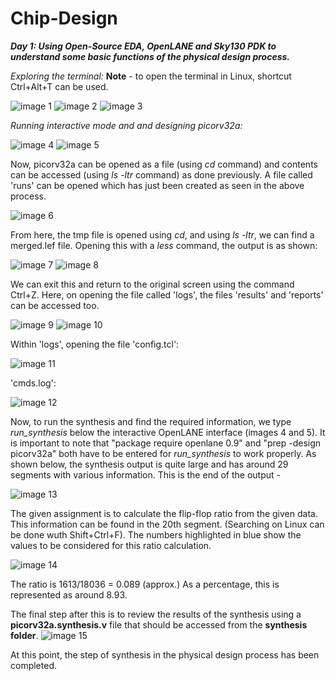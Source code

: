 # Chip-Design

***Day 1:
Using Open-Source EDA, OpenLANE and Sky130 PDK to understand some basic functions of the physical design process.***


*Exploring the terminal:*
**Note** - to open the terminal in Linux, shortcut Ctrl+Alt+T can be used.

![image 1](https://github.com/Samudyata99/Chip-Design/blob/main/Day1Picture1.png?raw=true)
![image 2](https://github.com/Samudyata99/Chip-Design/blob/main/Day1Picture2.png?raw=true)
![image 3](https://github.com/Samudyata99/Chip-Design/blob/main/Day1Picture3.png?raw=true)

*Running interactive mode and and designing picorv32a:*

![image 4](https://github.com/Samudyata99/Chip-Design/blob/main/Picture4.png?raw=true)
![image 5](https://github.com/Samudyata99/Chip-Design/blob/main/Picture5.png?raw=true)

Now, picorv32a can be opened as a file (using *cd* command) and contents can be accessed (using *ls -ltr* command) as done previously. A file called 'runs' can be opened which has just been created as seen in the above process. 

![image 6](https://github.com/Samudyata99/Chip-Design/blob/main/Picture6.png?raw=true)

From here, the tmp file is opened using *cd*, and using *ls -ltr*, we can find a merged.lef file. Opening this with a *less* command, the output is as shown:

![image 7](https://github.com/Samudyata99/Chip-Design/blob/main/Picture7.png?raw=true)
![image 8](https://github.com/Samudyata99/Chip-Design/blob/main/Picture8.png?raw=true)

We can exit this and return to the original screen using the command Ctrl+Z. Here, on opening the file called 'logs', the files 'results' and 'reports' can be accessed too. 

![image 9](https://github.com/Samudyata99/Chip-Design/blob/main/Picture9.png?raw=true)
![image 10](https://github.com/Samudyata99/Chip-Design/blob/main/Picture10.png?raw=true)

Within 'logs', opening the file 'config.tcl':

![image 11](https://github.com/Samudyata99/Chip-Design/blob/main/Picture11.png?raw=true)

'cmds.log':

![image 12](https://github.com/Samudyata99/Chip-Design/blob/main/Picture12.png?raw=true)

Now, to run the synthesis and find the required information, we type *run_synthesis* below the interactive OpenLANE interface (images 4 and 5). It is important to note that "package require openlane 0.9" and "prep -design picorv32a" both have to be entered for *run_synthesis* to work properly. As shown below, the synthesis output is quite large and has around 29 segments with various information. This is the end of the output - 

![image 13](https://github.com/Samudyata99/Chip-Design/blob/main/Picture13.png?raw=true)

The given assignment is to calculate the flip-flop ratio from the given data. This information can be found in the 20th segment. (Searching on Linux can be done wuth Shift+Ctrl+F). The numbers highlighted in blue show the values to be considered for this ratio calculation. 

![image 14](https://github.com/Samudyata99/Chip-Design/blob/main/Picture14.png?raw=true)

The ratio is 1613/18036 = 0.089 (approx.) As a percentage, this is represented as around 8.93. 

The final step after this is to review the results of the synthesis using a **picorv32a.synthesis.v** file that should be accessed from the **synthesis folder**. 
![image 15](https://github.com/Samudyata99/Chip-Design/blob/main/Picture15.png?raw=true) 

At this point, the step of synthesis in the physical design process has been completed.

